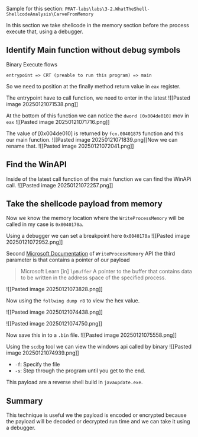 Sample for this section: `PMAT-labs\labs\3-2.WhatTheShell-ShellcodeAnalysis\CarveFromMemory`

In this section we take shellcode in the memory section before the process execute that, using a debugger.

## Identify Main function without debug symbols

Binary Execute flows
```text
entrypoint => CRT (preable to run this program) => main
```

So we need to position at the finally method return value in `eax` register.

The entrypoint have to call function, we need to enter in the latest 
![[Pasted image 20250121071538.png]]

At the bottom of this function we can notice the `dword [0x004de010]` mov in `eax`
![[Pasted image 20250121071716.png]]

The value of [0x004de010] is returned by `fcn.00401875` function and this our main function.
![[Pasted image 20250121071839.png]]Now we can rename that.
![[Pasted image 20250121072041.png]]

## Find the WinAPI
Inside of the latest call function of the main function we can find the WinAPi call.
![[Pasted image 20250121072257.png]]


## Take the shellcode payload from memory
Now we know the memory location where the `WriteProcessMemory` will be called in my case is `0x0040170a`.

Using a debugger we can set a breakpoint here `0x0040170a`
![[Pasted image 20250121072952.png]]

Second [Microsoft Documentation](https://learn.microsoft.com/en-us/windows/win32/api/memoryapi/nf-memoryapi-writeprocessmemory) of `WriteProcessMemory` API the third parameter is that contains a pointer of our payload

> Microsoft Learn
> [in] `lpBuffer`
> A pointer to the buffer that contains data to be written in the address space of the specified process.

![[Pasted image 20250121073828.png]]

Now using the `follwing dump r8` to view the hex value.

![[Pasted image 20250121074438.png]]

![[Pasted image 20250121074750.png]]

Now save this in to a `.bin` file.
![[Pasted image 20250121075558.png]]

Using the `scdbg` tool we can view the windows api called by binary 
![[Pasted image 20250121074939.png]]
- `-f`: Specify the file
- `-s`: Step through the program until you get to the end.

This payload are a reverse shell build in `javaupdate.exe`.

## Summary
This technique is useful we the payload is encoded or encrypted because the payload will be decoded or decrypted run time and we can take it using a debugger.
